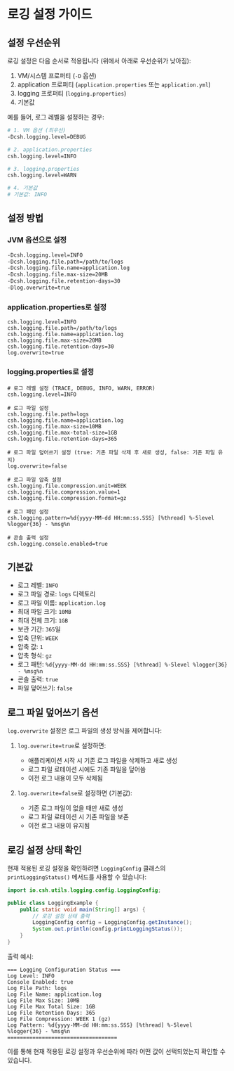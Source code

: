 # 로깅 설정 가이드

## 설정 우선순위

로깅 설정은 다음 순서로 적용됩니다 (위에서 아래로 우선순위가 낮아짐):

1. VM/시스템 프로퍼티 (`-D` 옵션)
2. application 프로퍼티 (`application.properties` 또는 `application.yml`)
3. logging 프로퍼티 (`logging.properties`)
4. 기본값

예를 들어, 로그 레벨을 설정하는 경우:
```bash
# 1. VM 옵션 (최우선)
-Dcsh.logging.level=DEBUG

# 2. application.properties
csh.logging.level=INFO

# 3. logging.properties
csh.logging.level=WARN

# 4. 기본값
# 기본값: INFO
```

## 설정 방법

### JVM 옵션으로 설정
```bash
-Dcsh.logging.level=INFO
-Dcsh.logging.file.path=/path/to/logs
-Dcsh.logging.file.name=application.log
-Dcsh.logging.file.max-size=20MB
-Dcsh.logging.file.retention-days=30
-Dlog.overwrite=true
```

### application.properties로 설정
```properties
csh.logging.level=INFO
csh.logging.file.path=/path/to/logs
csh.logging.file.name=application.log
csh.logging.file.max-size=20MB
csh.logging.file.retention-days=30
log.overwrite=true
```

### logging.properties로 설정
```properties
# 로그 레벨 설정 (TRACE, DEBUG, INFO, WARN, ERROR)
csh.logging.level=INFO

# 로그 파일 설정
csh.logging.file.path=logs
csh.logging.file.name=application.log
csh.logging.file.max-size=10MB
csh.logging.file.max-total-size=1GB
csh.logging.file.retention-days=365

# 로그 파일 덮어쓰기 설정 (true: 기존 파일 삭제 후 새로 생성, false: 기존 파일 유지)
log.overwrite=false

# 로그 파일 압축 설정
csh.logging.file.compression.unit=WEEK
csh.logging.file.compression.value=1
csh.logging.file.compression.format=gz

# 로그 패턴 설정
csh.logging.pattern=%d{yyyy-MM-dd HH:mm:ss.SSS} [%thread] %-5level %logger{36} - %msg%n

# 콘솔 출력 설정
csh.logging.console.enabled=true
```

## 기본값
- 로그 레벨: `INFO`
- 로그 파일 경로: `logs` 디렉토리
- 로그 파일 이름: `application.log`
- 최대 파일 크기: `10MB`
- 최대 전체 크기: `1GB`
- 보관 기간: `365`일
- 압축 단위: `WEEK`
- 압축 값: `1`
- 압축 형식: `gz`
- 로그 패턴: `%d{yyyy-MM-dd HH:mm:ss.SSS} [%thread] %-5level %logger{36} - %msg%n`
- 콘솔 출력: `true`
- 파일 덮어쓰기: `false`

## 로그 파일 덮어쓰기 옵션

`log.overwrite` 설정은 로그 파일의 생성 방식을 제어합니다:

1. `log.overwrite=true`로 설정하면:
   - 애플리케이션 시작 시 기존 로그 파일을 삭제하고 새로 생성
   - 로그 파일 로테이션 시에도 기존 파일을 덮어씀
   - 이전 로그 내용이 모두 삭제됨

2. `log.overwrite=false`로 설정하면 (기본값):
   - 기존 로그 파일이 없을 때만 새로 생성
   - 로그 파일 로테이션 시 기존 파일을 보존
   - 이전 로그 내용이 유지됨

## 로깅 설정 상태 확인
현재 적용된 로깅 설정을 확인하려면 `LoggingConfig` 클래스의 `printLoggingStatus()` 메서드를 사용할 수 있습니다:

```java
import io.csh.utils.logging.config.LoggingConfig;

public class LoggingExample {
    public static void main(String[] args) {
        // 로깅 설정 상태 출력
        LoggingConfig config = LoggingConfig.getInstance();
        System.out.println(config.printLoggingStatus());
    }
}
```

출력 예시:
```
=== Logging Configuration Status ===
Log Level: INFO
Console Enabled: true
Log File Path: logs
Log File Name: application.log
Log File Max Size: 10MB
Log File Max Total Size: 1GB
Log File Retention Days: 365
Log File Compression: WEEK 1 (gz)
Log Pattern: %d{yyyy-MM-dd HH:mm:ss.SSS} [%thread] %-5level %logger{36} - %msg%n
===================================
```

이를 통해 현재 적용된 로깅 설정과 우선순위에 따라 어떤 값이 선택되었는지 확인할 수 있습니다. 